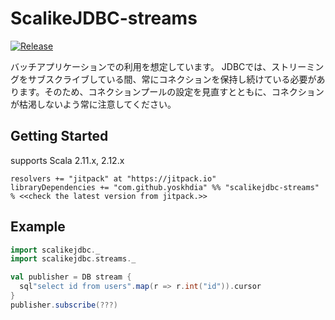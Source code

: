 # ScalikeJDBC-streams

[![Release](https://jitpack.io/v/yoskhdia/scalikejdbc-streams.svg)](https://jitpack.io/#yoskhdia/scalikejdbc-streams)

バッチアプリケーションでの利用を想定しています。
JDBCでは、ストリーミングをサブスクライブしている間、常にコネクションを保持し続けている必要があります。そのため、コネクションプールの設定を見直すとともに、コネクションが枯渇しないよう常に注意してください。


## Getting Started

supports Scala 2.11.x, 2.12.x

```
resolvers += "jitpack" at "https://jitpack.io"
libraryDependencies += "com.github.yoskhdia" %% "scalikejdbc-streams" % <<check the latest version from jitpack.>>
```

## Example

```scala
import scalikejdbc._
import scalikejdbc.streams._

val publisher = DB stream {
  sql"select id from users".map(r => r.int("id")).cursor
}
publisher.subscribe(???)
```
